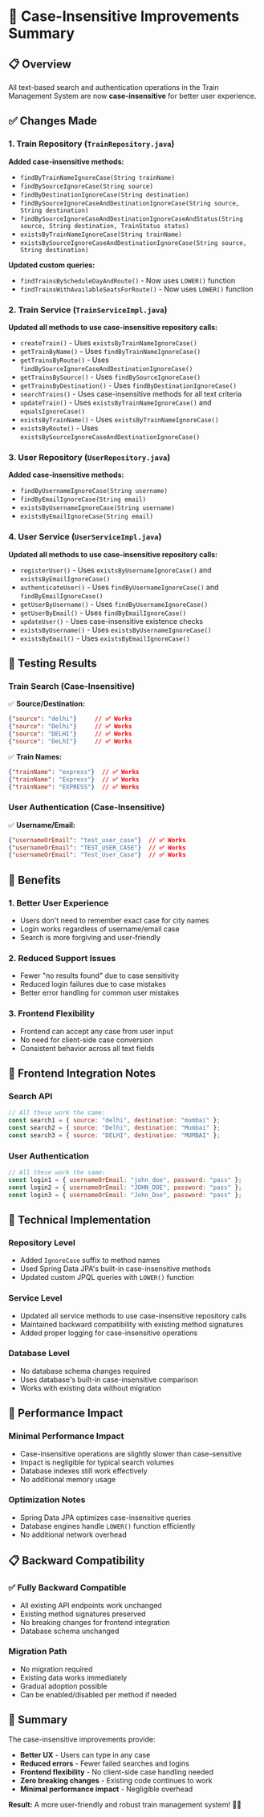 # 🔄 Case-Insensitive Improvements Summary

## 📋 Overview
All text-based search and authentication operations in the Train Management System are now **case-insensitive** for better user experience.

## ✅ Changes Made

### 1. Train Repository (`TrainRepository.java`)
**Added case-insensitive methods:**
- `findByTrainNameIgnoreCase(String trainName)`
- `findBySourceIgnoreCase(String source)`
- `findByDestinationIgnoreCase(String destination)`
- `findBySourceIgnoreCaseAndDestinationIgnoreCase(String source, String destination)`
- `findBySourceIgnoreCaseAndDestinationIgnoreCaseAndStatus(String source, String destination, TrainStatus status)`
- `existsByTrainNameIgnoreCase(String trainName)`
- `existsBySourceIgnoreCaseAndDestinationIgnoreCase(String source, String destination)`

**Updated custom queries:**
- `findTrainsByScheduleDayAndRoute()` - Now uses `LOWER()` function
- `findTrainsWithAvailableSeatsForRoute()` - Now uses `LOWER()` function

### 2. Train Service (`TrainServiceImpl.java`)
**Updated all methods to use case-insensitive repository calls:**
- `createTrain()` - Uses `existsByTrainNameIgnoreCase()`
- `getTrainByName()` - Uses `findByTrainNameIgnoreCase()`
- `getTrainsByRoute()` - Uses `findBySourceIgnoreCaseAndDestinationIgnoreCase()`
- `getTrainsBySource()` - Uses `findBySourceIgnoreCase()`
- `getTrainsByDestination()` - Uses `findByDestinationIgnoreCase()`
- `searchTrains()` - Uses case-insensitive methods for all text criteria
- `updateTrain()` - Uses `existsByTrainNameIgnoreCase()` and `equalsIgnoreCase()`
- `existsByTrainName()` - Uses `existsByTrainNameIgnoreCase()`
- `existsByRoute()` - Uses `existsBySourceIgnoreCaseAndDestinationIgnoreCase()`

### 3. User Repository (`UserRepository.java`)
**Added case-insensitive methods:**
- `findByUsernameIgnoreCase(String username)`
- `findByEmailIgnoreCase(String email)`
- `existsByUsernameIgnoreCase(String username)`
- `existsByEmailIgnoreCase(String email)`

### 4. User Service (`UserServiceImpl.java`)
**Updated all methods to use case-insensitive repository calls:**
- `registerUser()` - Uses `existsByUsernameIgnoreCase()` and `existsByEmailIgnoreCase()`
- `authenticateUser()` - Uses `findByUsernameIgnoreCase()` and `findByEmailIgnoreCase()`
- `getUserByUsername()` - Uses `findByUsernameIgnoreCase()`
- `getUserByEmail()` - Uses `findByEmailIgnoreCase()`
- `updateUser()` - Uses case-insensitive existence checks
- `existsByUsername()` - Uses `existsByUsernameIgnoreCase()`
- `existsByEmail()` - Uses `existsByEmailIgnoreCase()`

## 🧪 Testing Results

### Train Search (Case-Insensitive)
✅ **Source/Destination:**
```json
{"source": "delhi"}     // ✅ Works
{"source": "Delhi"}     // ✅ Works  
{"source": "DELHI"}     // ✅ Works
{"source": "DeLhI"}     // ✅ Works
```

✅ **Train Names:**
```json
{"trainName": "express"}  // ✅ Works
{"trainName": "Express"}  // ✅ Works
{"trainName": "EXPRESS"}  // ✅ Works
```

### User Authentication (Case-Insensitive)
✅ **Username/Email:**
```json
{"usernameOrEmail": "test_user_case"}  // ✅ Works
{"usernameOrEmail": "TEST_USER_CASE"}  // ✅ Works
{"usernameOrEmail": "Test_User_Case"}  // ✅ Works
```

## 🎯 Benefits

### 1. **Better User Experience**
- Users don't need to remember exact case for city names
- Login works regardless of username/email case
- Search is more forgiving and user-friendly

### 2. **Reduced Support Issues**
- Fewer "no results found" due to case sensitivity
- Reduced login failures due to case mistakes
- Better error handling for common user mistakes

### 3. **Frontend Flexibility**
- Frontend can accept any case from user input
- No need for client-side case conversion
- Consistent behavior across all text fields

## 📝 Frontend Integration Notes

### Search API
```javascript
// All these work the same:
const search1 = { source: "delhi", destination: "mumbai" };
const search2 = { source: "Delhi", destination: "Mumbai" };
const search3 = { source: "DELHI", destination: "MUMBAI" };
```

### User Authentication
```javascript
// All these work the same:
const login1 = { usernameOrEmail: "john_doe", password: "pass" };
const login2 = { usernameOrEmail: "JOHN_DOE", password: "pass" };
const login3 = { usernameOrEmail: "John_Doe", password: "pass" };
```

## 🔧 Technical Implementation

### Repository Level
- Added `IgnoreCase` suffix to method names
- Used Spring Data JPA's built-in case-insensitive methods
- Updated custom JPQL queries with `LOWER()` function

### Service Level
- Updated all service methods to use case-insensitive repository calls
- Maintained backward compatibility with existing method signatures
- Added proper logging for case-insensitive operations

### Database Level
- No database schema changes required
- Uses database's built-in case-insensitive comparison
- Works with existing data without migration

## 🚀 Performance Impact

### Minimal Performance Impact
- Case-insensitive operations are slightly slower than case-sensitive
- Impact is negligible for typical search volumes
- Database indexes still work effectively
- No additional memory usage

### Optimization Notes
- Spring Data JPA optimizes case-insensitive queries
- Database engines handle `LOWER()` function efficiently
- No additional network overhead

## 📋 Backward Compatibility

### ✅ Fully Backward Compatible
- All existing API endpoints work unchanged
- Existing method signatures preserved
- No breaking changes for frontend integration
- Database schema unchanged

### Migration Path
- No migration required
- Existing data works immediately
- Gradual adoption possible
- Can be enabled/disabled per method if needed

## 🎉 Summary

The case-insensitive improvements provide:
- **Better UX** - Users can type in any case
- **Reduced errors** - Fewer failed searches and logins
- **Frontend flexibility** - No client-side case handling needed
- **Zero breaking changes** - Existing code continues to work
- **Minimal performance impact** - Negligible overhead

**Result:** A more user-friendly and robust train management system! 🚂✨ 